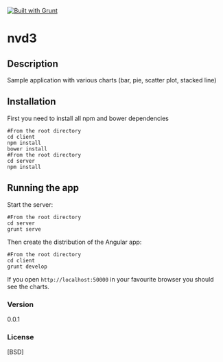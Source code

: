 [![Built with Grunt](https://cdn.gruntjs.com/builtwith.png)](http://gruntjs.com/)
# nvd3
## Description
Sample application with various charts (bar, pie, scatter plot, stacked line)

## Installation
First you need to install all npm and bower dependencies

```
#From the root directory
cd client
npm install
bower install
#From the root directory
cd server
npm install
```

## Running the app

Start the server:
```
#From the root directory
cd server
grunt serve
```
Then create the distribution of the Angular app:
```
#From the root directory
cd client
grunt develop
```

If you open `http://localhost:50000` in your favourite browser you should see the charts.

### Version
0.0.1

### License
[BSD]
